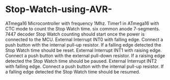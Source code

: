 # Stop-Watch-using-AVR-
ATmega16 Microcontroller with frequency 1Mhz.
Timer1 in ATmega16 with CTC mode to count the Stop Watch time.
six common anode 7-segments.
7447 decoder
Stop Watch counting should start once the power is connected to the MCU.
External Interrupt INT0 with falling edge. Connect a push button with the internal pull-up resistor. If a falling edge detected the Stop Watch time should be reset.
External Interrupt INT1 with raising edge. Connect a push button with the external pull-down resistor. If a raising edge detected the Stop Watch time should be paused.
 External Interrupt INT2 with falling edge. Connect a push button with the internal pull-up resistor. If a falling edge detected the Stop Watch time should be resumed.
 
